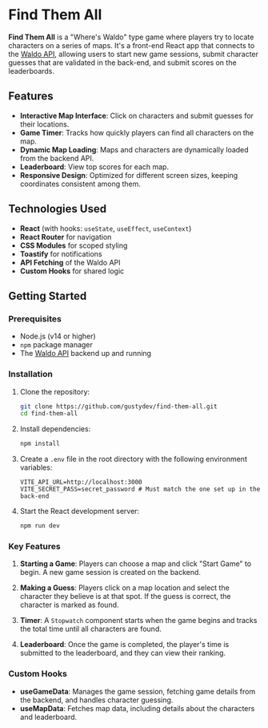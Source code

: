 # Find Them All

**Find Them All** is a "Where's Waldo" type game where players try to locate characters on a series of maps. It's a front-end React app that connects to the [Waldo API](https://github.com/gustydev/waldo-api), allowing users to start new game sessions, submit character guesses that are validated in the back-end, and submit scores on the leaderboards.

## Features

- **Interactive Map Interface**: Click on characters and submit guesses for their locations.
- **Game Timer**: Tracks how quickly players can find all characters on the map.
- **Dynamic Map Loading**: Maps and characters are dynamically loaded from the backend API.
- **Leaderboard**: View top scores for each map.
- **Responsive Design**: Optimized for different screen sizes, keeping coordinates consistent among them.

## Technologies Used

- **React** (with hooks: `useState`, `useEffect`, `useContext`)
- **React Router** for navigation
- **CSS Modules** for scoped styling
- **Toastify** for notifications
- **API Fetching** of the Waldo API
- **Custom Hooks** for shared logic

## Getting Started

### Prerequisites

- Node.js (v14 or higher)
- `npm` package manager
- The [Waldo API](https://github.com/gustydev/waldo-api) backend up and running

### Installation

1. Clone the repository:
   ```bash
   git clone https://github.com/gustydev/find-them-all.git
   cd find-them-all
   ```

2. Install dependencies:
   ```bash
   npm install
   ```

3. Create a `.env` file in the root directory with the following environment variables:
   ```
   VITE_API_URL=http://localhost:3000
   VITE_SECRET_PASS=secret_password # Must match the one set up in the back-end
   ```

4. Start the React development server:
   ```bash
   npm run dev
   ```

### Key Features

1. **Starting a Game**:
   Players can choose a map and click "Start Game" to begin. A new game session is created on the backend.

2. **Making a Guess**:
   Players click on a map location and select the character they believe is at that spot. If the guess is correct, the character is marked as found.

3. **Timer**:
   A `Stopwatch` component starts when the game begins and tracks the total time until all characters are found.

4. **Leaderboard**:
   Once the game is completed, the player's time is submitted to the leaderboard, and they can view their ranking.

### Custom Hooks

- **useGameData**: Manages the game session, fetching game details from the backend, and handles character guessing.
- **useMapData**: Fetches map data, including details about the characters and leaderboard.

